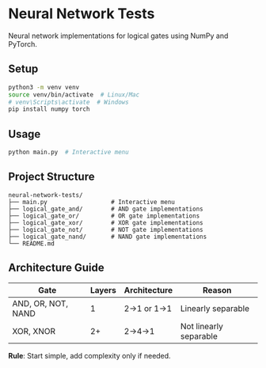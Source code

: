 # Neural Network Tests

Neural network implementations for logical gates using NumPy and PyTorch.

## Setup

```bash
python3 -m venv venv
source venv/bin/activate  # Linux/Mac
# venv\Scripts\activate  # Windows
pip install numpy torch
```

## Usage

```bash
python main.py  # Interactive menu
```

## Project Structure

```
neural-network-tests/
├── main.py                  # Interactive menu
├── logical_gate_and/        # AND gate implementations
├── logical_gate_or/         # OR gate implementations  
├── logical_gate_xor/        # XOR gate implementations
├── logical_gate_not/        # NOT gate implementations
├── logical_gate_nand/       # NAND gate implementations
└── README.md
```

## Architecture Guide

| Gate | Layers | Architecture | Reason |
|------|--------|--------------|--------|
| AND, OR, NOT, NAND | 1 | 2→1 or 1→1 | Linearly separable |
| XOR, XNOR | 2+ | 2→4→1 | Not linearly separable |

**Rule**: Start simple, add complexity only if needed.
